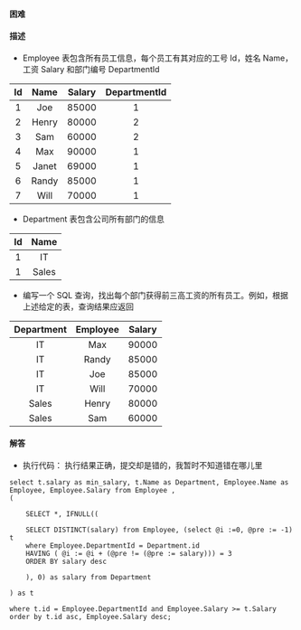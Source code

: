 #### 困难

#### 描述
- Employee 表包含所有员工信息，每个员工有其对应的工号 Id，姓名 Name，工资 Salary 和部门编号 DepartmentId

| Id   | Name  | Salary  | DepartmentId  | 
| :---: | :----: | :----: | :----: | 
| 1  | Joe   | 85000  | 1            |
| 2  | Henry | 80000  | 2            |
| 3  | Sam   | 60000  | 2            |
| 4  | Max   | 90000  | 1            |
| 5  | Janet | 69000  | 1            |
| 6  | Randy | 85000  | 1            |
| 7  | Will  | 70000  | 1            |


- Department 表包含公司所有部门的信息

| Id  | Name |
| :---: |:---: |
| 1 | IT |
| 1 | Sales |

- 编写一个 SQL 查询，找出每个部门获得前三高工资的所有员工。例如，根据上述给定的表，查询结果应返回

| Department    | Employee  | Salary  | 
| :---: | :----: | :----: |
| IT         | Max      | 90000  |
| IT         | Randy    | 85000  |
| IT         | Joe      | 85000  |
| IT         | Will     | 70000  |
| Sales      | Henry    | 80000  |
| Sales      | Sam      | 60000  |

#### 解答

- 执行代码： 执行结果正确，提交却是错的，我暂时不知道错在哪儿里
```shell script
select t.salary as min_salary, t.Name as Department, Employee.Name as Employee, Employee.Salary from Employee , 
(

	SELECT *, IFNULL((

	SELECT DISTINCT(salary) from Employee, (select @i :=0, @pre := -1) t 
	where Employee.DepartmentId = Department.id 
	HAVING ( @i := @i + (@pre != (@pre := salary))) = 3 
	ORDER BY salary desc

	), 0) as salary from Department
	
) as t

where t.id = Employee.DepartmentId and Employee.Salary >= t.Salary
order by t.id asc, Employee.Salary desc;

```